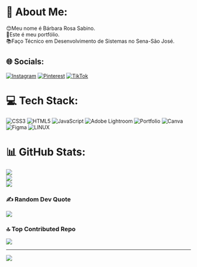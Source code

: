 # 💫 About Me:
😊Meu nome é Bárbara Rosa Sabino.<br>📜Este é meu portfólio.<br>📚Faço Técnico em Desenvolvimento de Sistemas no Sena-São José.<br>


## 🌐 Socials:
[![Instagram](https://img.shields.io/badge/Instagram-%23E4405F.svg?logo=Instagram&logoColor=white)](https://instagram.com/rs_barbara19) [![Pinterest](https://img.shields.io/badge/Pinterest-%23E60023.svg?logo=Pinterest&logoColor=white)](https://pinterest.com/b4rb4r4_RS) [![TikTok](https://img.shields.io/badge/TikTok-%23000000.svg?logo=TikTok&logoColor=white)](https://tiktok.com/@rs_barbara19) 

# 💻 Tech Stack:
![CSS3](https://img.shields.io/badge/css3-%231572B6.svg?style=for-the-badge&logo=css3&logoColor=white) ![HTML5](https://img.shields.io/badge/java-%23ED8B00.svg?style=for-the-badge&logo=java&logoColor=white) ![JavaScript](https://img.shields.io/badge/javascript-%23323330.svg?style=for-the-badge&logo=javascript&logoColor=%23F7DF1E) ![Adobe Lightroom](https://img.shields.io/badge/Adobe%20Lightroom-31A8FF.svg?style=for-the-badge&logo=Adobe%20Lightroom&logoColor=white) ![Portfolio](https://img.shields.io/badge/Portfolio-%23000000.svg?style=for-the-badge&logo=firefox&logoColor=#FF7139) ![Canva](https://img.shields.io/badge/Canva-%2300C4CC.svg?style=for-the-badge&logo=Canva&logoColor=white) 	![Figma](https://img.shields.io/badge/figma-%23F24E1E.svg?style=for-the-badge&logo=figma&logoColor=white) ![LINUX](https://img.shields.io/badge/Linux-FCC624?style=for-the-badge&logo=linux&logoColor=black)
# 📊 GitHub Stats:
![](https://github-readme-stats.vercel.app/api?username=BarbaraRS19&theme=dark&hide_border=false&include_all_commits=false&count_private=false)<br/>
![](https://github-readme-streak-stats.herokuapp.com/?user=BarbaraRS19&theme=dark&hide_border=false)<br/>
![](https://github-readme-stats.vercel.app/api/top-langs/?username=BarbaraRS19&theme=dark&hide_border=false&include_all_commits=false&count_private=false&layout=compact)

### ✍️ Random Dev Quote
![](https://quotes-github-readme.vercel.app/api?type=vetical&theme=light)

### 🔝 Top Contributed Repo
![](https://github-contributor-stats.vercel.app/api?username=BarbaraRS19&limit=5&theme=dracula&combine_all_yearly_contributions=true)

---
[![](https://visitcount.itsvg.in/api?id=BarbaraRS19&icon=4&color=6)](https://visitcount.itsvg.in)

<!-- Proudly created with GPRM ( https://gprm.itsvg.in ) -->
